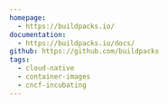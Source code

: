 ```yaml
---
homepage:
  - https://buildpacks.io/
documentation:
  - https://buildpacks.io/docs/
github: https://github.com/buildpacks
tags:
  - cloud-native
  - container-images
  - cncf-incubating
---
```

